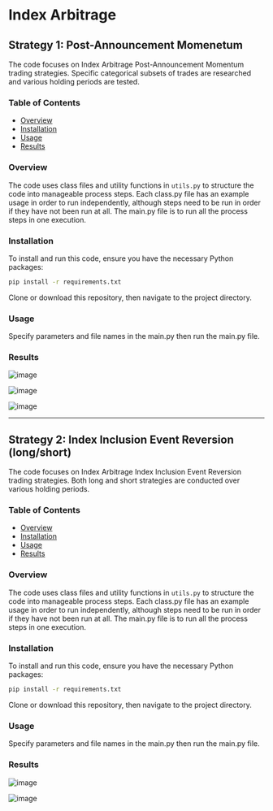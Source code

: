 # Index Arbitrage

## Strategy 1: Post-Announcement Momenetum

The code focuses on Index Arbitrage Post-Announcement Momentum trading strategies. Specific categorical subsets of trades are researched and various holding periods are tested. 

### Table of Contents
- [Overview](#overview)
- [Installation](#installation)
- [Usage](#usage)
- [Results](#results)
  
### Overview
The code uses class files and utility functions in `utils.py` to structure the code into manageable process steps. Each class.py file has an example usage in order to run independently, although steps need to be run in order if they have not been run at all. The main.py file is to run all the process steps in one execution. 

### Installation
To install and run this code, ensure you have the necessary Python packages:
```bash
pip install -r requirements.txt
```

Clone or download this repository, then navigate to the project directory.

### Usage

Specify parameters and file names in the main.py then run the main.py file. 

### Results

![image](https://github.com/user-attachments/assets/c88a3810-5023-4ce8-b1cf-e18a130d92cb)

![image](https://github.com/user-attachments/assets/8df20034-f4ee-4353-88f5-6fdde9cd973d)

![image](https://github.com/user-attachments/assets/9efab717-e17c-4e3e-afbe-12b3c819158d)


---

## Strategy 2: Index Inclusion Event Reversion (long/short)

The code focuses on Index Arbitrage Index Inclusion Event Reversion trading strategies. Both long and short strategies are conducted over various holding periods. 

### Table of Contents
- [Overview](#overview)
- [Installation](#installation)
- [Usage](#usage)
- [Results](#results)
  
### Overview
The code uses class files and utility functions in `utils.py` to structure the code into manageable process steps. Each class.py file has an example usage in order to run independently, although steps need to be run in order if they have not been run at all. The main.py file is to run all the process steps in one execution. 

### Installation
To install and run this code, ensure you have the necessary Python packages:
```bash
pip install -r requirements.txt
```

Clone or download this repository, then navigate to the project directory.

### Usage

Specify parameters and file names in the main.py then run the main.py file. 

### Results

![image](https://github.com/user-attachments/assets/b6f63abf-78b9-4de7-80da-30de856ccf89)

![image](https://github.com/user-attachments/assets/381e7b47-b99d-4fc1-8a80-faa2a76abb89)


